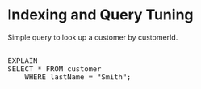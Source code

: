 # Indexing and Query Tuning

Simple query to look up a customer by customerId.

<pre id="example"> 
EXPLAIN 
SELECT * FROM customer 
    WHERE lastName = "Smith";
</pre>
